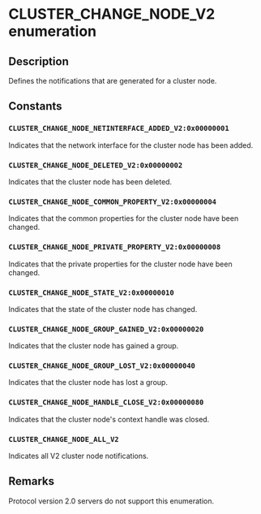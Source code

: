 # CLUSTER_CHANGE_NODE_V2 enumeration

## Description

Defines the notifications that are generated for a cluster node.

## Constants

### `CLUSTER_CHANGE_NODE_NETINTERFACE_ADDED_V2:0x00000001`

Indicates that the network interface for the cluster node has been added.

### `CLUSTER_CHANGE_NODE_DELETED_V2:0x00000002`

Indicates that the cluster node has been deleted.

### `CLUSTER_CHANGE_NODE_COMMON_PROPERTY_V2:0x00000004`

Indicates that the common properties for the cluster node have been changed.

### `CLUSTER_CHANGE_NODE_PRIVATE_PROPERTY_V2:0x00000008`

Indicates that the private properties for the cluster node have been changed.

### `CLUSTER_CHANGE_NODE_STATE_V2:0x00000010`

Indicates that the state of the cluster node has changed.

### `CLUSTER_CHANGE_NODE_GROUP_GAINED_V2:0x00000020`

Indicates that the cluster node has gained a group.

### `CLUSTER_CHANGE_NODE_GROUP_LOST_V2:0x00000040`

Indicates that the cluster node has lost a group.

### `CLUSTER_CHANGE_NODE_HANDLE_CLOSE_V2:0x00000080`

Indicates that the cluster node's context handle was closed.

### `CLUSTER_CHANGE_NODE_ALL_V2`

Indicates all V2 cluster node notifications.

## Remarks

Protocol version 2.0 servers do not support this enumeration.